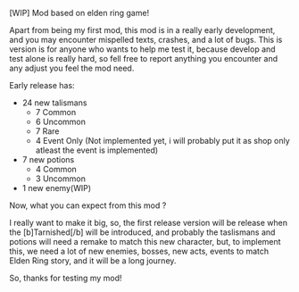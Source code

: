 [WIP] Mod based on elden ring game!

Apart from being my first mod, this mod is in a really early development, and you may encounter mispelled texts, crashes, and a lot of bugs. This is version is for anyone who wants to help me test it, because develop and test alone is really hard, so fell free to report anything you encounter and any adjust you feel the mod need.

Early release has:

- 24 new talismans
  - 7 Common
  - 6 Uncommon
  - 7 Rare
  - 4 Event Only (Not implemented yet, i will probably put it as shop only atleast the event is implemented)
- 7 new potions
  - 4 Common
  - 3 Uncommon
- 1 new enemy(WIP)

Now, what you can expect from this mod ?

I really want to make it big, so, the first release version will be release when the [b]Tarnished[/b] will be introduced, and probably the taslismans and potions will need a remake to match this new character, but, to implement this, we need a lot of new enemies, bosses, new acts, events to match Elden Ring story, and it will be a long journey.

So, thanks for testing my mod!

